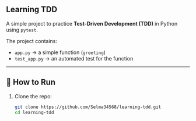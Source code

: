 ##  Learning TDD

A simple project to practice **Test-Driven Development (TDD)** in Python using `pytest`.  

The project contains:
- `app.py` → a simple function (`greeting`)  
- `test_app.py` → an automated test for the function  

---

## 🚀 How to Run

1. Clone the repo:
   ```bash
   git clone https://github.com/Selma34568/learning-tdd.git
   cd learning-tdd
